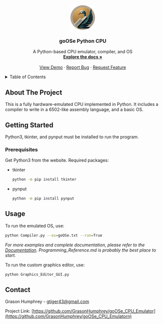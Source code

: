 <a id="readme-top"></a>

<!-- PROJECT LOGO -->
<br />
<div align="center">
  <a href="https://github.com/GrasonHumphrey/CPU_Python">
    <img src="images/logo.png" alt="Logo" width="80" height="80">
  </a>

<h3 align="center">goOSe Python CPU</h3>

  <p align="center">
    A Python-based CPU emulator, compiler, and OS
    <br />
    <a href="https://github.com/GrasonHumphrey/CPU_Python/tree/main/docs"><strong>Explore the docs »</strong></a>
    <br />
    <br />
    <a href="https://github.com/GrasonHumphrey/CPU_Python/tree/main/examples/goose_demo_1.gif">View Demo</a>
    ·
    <a href="https://github.com/GrasonHumphrey/CPU_Python/issues/new?labels=bug&template=bug-report---.md">Report Bug</a>
    ·
    <a href="https://github.com/GrasonHumphrey/CPU_Python/issues/new?labels=enhancement&template=feature-request---.md">Request Feature</a>
  </p>
</div>



<!-- TABLE OF CONTENTS -->
<details>
  <summary>Table of Contents</summary>
  <ol>
    <li>
      <a href="#about-the-project">About The Project</a>
    </li>
    <li>
      <a href="#getting-started">Getting Started</a>
      <ul>
        <li><a href="#prerequisites">Prerequisites</a></li>
      </ul>
    </li>
    <li><a href="#usage">Usage</a></li>
    <li><a href="#contact">Contact</a></li>
  </ol>
</details>



<!-- ABOUT THE PROJECT -->
## About The Project

This is a fully hardware-emulated CPU implemented in Python.  It includes a compiler to write in a 6502-like assembly language, and a basic OS.


<!-- GETTING STARTED -->
## Getting Started

Python3, tkinter, and pynput must be installed to run the program.

### Prerequisites

Get Python3 from the website.  Required packages:
* tkinter
  ```sh
  python -m pip install tkinter
  ```

* pynput
  ```sh
  python -m pip install pynput
  ```


<!-- USAGE EXAMPLES -->
## Usage

To run the emulated OS, use:

  ```sh
  python Compiler.py --os=goOSe.txt --run=True
  ```

_For more examples and complete documentation, please refer to the [Documentation](https://github.com/GrasonHumphrey/CPU_Python/tree/main/docs).  Programming_Reference.md is probably the best place to start._


To run the custom graphics editor, use:

  ```sh
  python Graphics_Editor_GUI.py
  ```


<!-- CONTACT -->
## Contact

Grason Humphrey - gtiger43@gmail.com

Project Link: [https://github.com/GrasonHumphrey/goOSe_CPU_Emulator](https://github.com/GrasonHumphrey/goOSe_CPU_Emulatorn)
